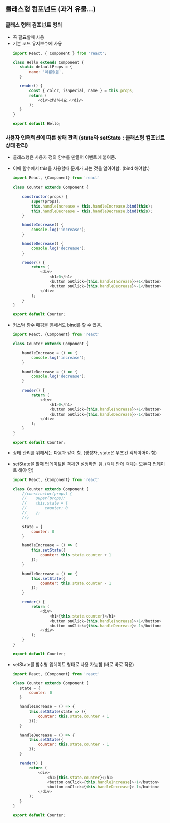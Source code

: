 ## 클래스형 컴포넌트 (과거 유물...)

### 클래스 형태 컴포넌트 정의
- 꼭 필요할때 사용
- 기본 코드 유지보수에 사용
     ```javascript
    import React, { Component } from 'react';

    class Hello extends Component {
        static defaultProps = {
            name: '이름없음',
        }

        render() {
            const { color, isSpecial, name } = this.props;
            return (
                <div>안녕하세요.</div>
            );
        }
    }

    export default Hello;

### 사용자 인터렉션에 따른 상태 관리 (state와 setState : 클래스형 컴포넌트 상태 관리)

- 클래스형은 사용자 정의 함수를 만들어 이벤트에 붙여줌.
- 이때 함수에서 this을 사용할때 문제가 되는 것을 알아야함. (bind 해야함.)

    ```javascript
    import React, {Component} from 'react'

    class Counter extends Component {
        
        constructor(props) {
            super(props);
            this.handleIncrease = this.handleIncrease.bind(this);
            this.handleDecrease = this.handleDecrease.bind(this);
        }

        handleIncrease() {
            console.log('increase');
        }

        handleDecrease() {
            console.log('decrease');
        }

        render() {
            return (
                <div>
                    <h1>0</h1>
                    <button onClick={this.handleIncrease}>+1</button>
                    <button onClick={this.handleDecrease}>-1</button>
                </div>
            );
        }
    }

    export default Counter;
    ```

- 커스텀 함수 매핑을 통해서도 bind를 할 수 있음.

    ```javascript
    import React, {Component} from 'react'

    class Counter extends Component {

        handleIncrease = () => {
            console.log('increase');
        }

        handleDecrease = () => {
            console.log('decrease');
        }

        render() {
            return (
                <div>
                    <h1>0</h1>
                    <button onClick={this.handleIncrease}>+1</button>
                    <button onClick={this.handleDecrease}>-1</button>
                </div>
            );
        }
    }

    export default Counter;
    ```

- 상태 관리를 위해서는 다음과 같이 함. (생성자, state은 무조건 객체이어야 함)
- setState을 할때 업데이트된 객체만 설정하면 됨. (객체 안에 객체는 모두다 업데이트 해야 함)

    ```javascript
    import React, {Component} from 'react'

    class Counter extends Component {
        //constructor(props) {
        //    super(props);
        //    this.state = {
        //        counter: 0
        //    };
        //}

        state = {
            counter: 0
        }

        handleIncrease = () => {
            this.setState({
                counter: this.state.counter + 1
            });
        }

        handleDecrease = () => {
            this.setState({
                counter: this.state.counter - 1
            });
        }

        render() {
            return (
                <div>
                    <h1>{this.state.counter}</h1>
                    <button onClick={this.handleIncrease}>+1</button>
                    <button onClick={this.handleDecrease}>-1</button>
                </div>
            );
        }
    }

    export default Counter;
    ```
- setState를 함수형 업데이트 형태로 사용 가능함 (바로 바로 적용)

     ```javascript
    import React, {Component} from 'react'

    class Counter extends Component {
        state = {
            counter: 0
        }

        handleIncrease = () => {
            this.setState(state => ({
                counter: this.state.counter + 1
            }));
        }

        handleDecrease = () => {
            this.setState({
                counter: this.state.counter - 1
            });
        }

        render() {
            return (
                <div>
                    <h1>{this.state.counter}</h1>
                    <button onClick={this.handleIncrease}>+1</button>
                    <button onClick={this.handleDecrease}>-1</button>
                </div>
            );
        }
    }

    export default Counter;
    ```
